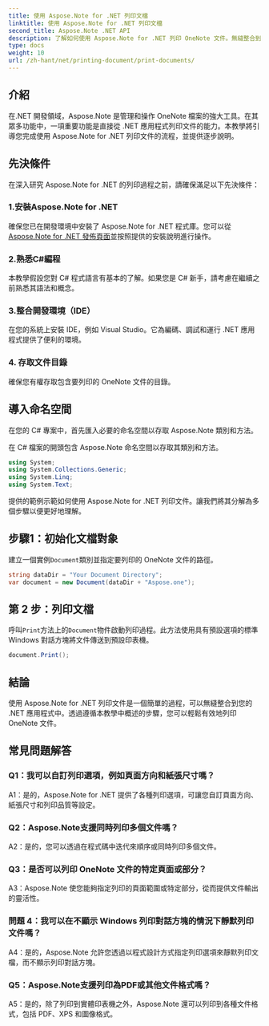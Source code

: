 ```yaml
---
title: 使用 Aspose.Note for .NET 列印文檔
linktitle: 使用 Aspose.Note for .NET 列印文檔
second_title: Aspose.Note .NET API
description: 了解如何使用 Aspose.Note for .NET 列印 OneNote 文件。無縫整合到 .NET 應用程式中的逐步指南。
type: docs
weight: 10
url: /zh-hant/net/printing-document/print-documents/
---
```

## 介紹

在.NET 開發領域，Aspose.Note 是管理和操作 OneNote 檔案的強大工具。在其眾多功能中，一項重要功能是直接從 .NET 應用程式列印文件的能力。本教學將引導您完成使用 Aspose.Note for .NET 列印文件的流程，並提供逐步說明。

## 先決條件

在深入研究 Aspose.Note for .NET 的列印過程之前，請確保滿足以下先決條件：

### 1.安裝Aspose.Note for .NET

確保您已在開發環境中安裝了 Aspose.Note for .NET 程式庫。您可以從[Aspose.Note for .NET 發佈頁面](https://releases.aspose.com/note/net/)並按照提供的安裝說明進行操作。

### 2.熟悉C#編程

本教學假設您對 C# 程式語言有基本的了解。如果您是 C# 新手，請考慮在繼續之前熟悉其語法和概念。

### 3.整合開發環境（IDE）

在您的系統上安裝 IDE，例如 Visual Studio。它為編碼、調試和運行 .NET 應用程式提供了便利的環境。

### 4. 存取文件目錄

確保您有權存取包含要列印的 OneNote 文件的目錄。

## 導入命名空間

在您的 C# 專案中，首先匯入必要的命名空間以存取 Aspose.Note 類別和方法。

在 C# 檔案的開頭包含 Aspose.Note 命名空間以存取其類別和方法。

```csharp
using System;
using System.Collections.Generic;
using System.Linq;
using System.Text;
```

提供的範例示範如何使用 Aspose.Note for .NET 列印文件。讓我們將其分解為多個步驟以便更好地理解。

## 步驟1：初始化文檔對象

建立一個實例`Document`類別並指定要列印的 OneNote 文件的路徑。

```csharp
string dataDir = "Your Document Directory";
var document = new Document(dataDir + "Aspose.one");
```

## 第 2 步：列印文檔

呼叫`Print`方法上的`Document`物件啟動列印過程。此方法使用具有預設選項的標準 Windows 對話方塊將文件傳送到預設印表機。

```csharp
document.Print();
```

## 結論

使用 Aspose.Note for .NET 列印文件是一個簡單的過程，可以無縫整合到您的 .NET 應用程式中。透過遵循本教學中概述的步驟，您可以輕鬆有效地列印 OneNote 文件。

## 常見問題解答

### Q1：我可以自訂列印選項，例如頁面方向和紙張尺寸嗎？

A1：是的，Aspose.Note for .NET 提供了各種列印選項，可讓您自訂頁面方向、紙張尺寸和列印品質等設定。

### Q2：Aspose.Note支援同時列印多個文件嗎？

A2：是的，您可以透過在程式碼中迭代來順序或同時列印多個文件。

### Q3：是否可以列印 OneNote 文件的特定頁面或部分？

A3：Aspose.Note 使您能夠指定列印的頁面範圍或特定部分，從而提供文件輸出的靈活性。

### 問題 4：我可以在不顯示 Windows 列印對話方塊的情況下靜默列印文件嗎？

A4：是的，Aspose.Note 允許您透過以程式設計方式指定列印選項來靜默列印文檔，而不顯示列印對話方塊。

### Q5：Aspose.Note支援列印為PDF或其他文件格式嗎？

A5：是的，除了列印到實體印表機之外，Aspose.Note 還可以列印到各種文件格式，包括 PDF、XPS 和圖像格式。